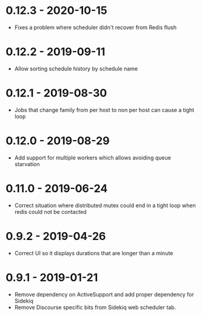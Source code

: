 # 0.12.3 - 2020-10-15

- Fixes a problem where scheduler didn't recover from Redis flush

# 0.12.2 - 2019-09-11

- Allow sorting schedule history by schedule name

# 0.12.1 - 2019-08-30

- Jobs that change family from per host to non per host can cause a tight loop

# 0.12.0 - 2019-08-29

- Add support for multiple workers which allows avoiding queue starvation

# 0.11.0 - 2019-06-24

- Correct situation where distributed mutex could end in a tight loop when
 redis could not be contacted

# 0.9.2 - 2019-04-26

- Correct UI so it displays durations that are longer than a minute

# 0.9.1 - 2019-01-21

- Remove dependency on ActiveSupport and add proper dependency for Sidekiq
- Remove Discourse specific bits from Sidekiq web scheduler tab.
